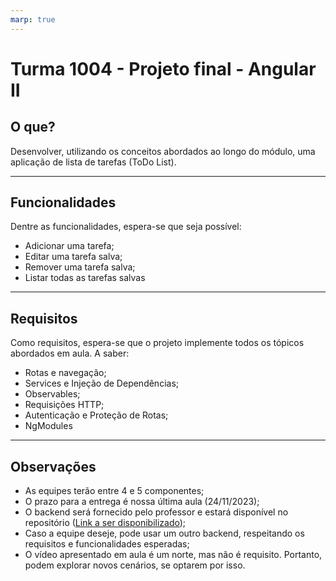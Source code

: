```yaml
---
marp: true
---
```


# Turma 1004 - Projeto final - Angular II

## O que?

Desenvolver, utilizando os conceitos abordados ao longo do módulo, uma aplicação de lista de tarefas (ToDo List).

---

## Funcionalidades

Dentre as funcionalidades, espera-se que seja possível:

- Adicionar uma tarefa;
- Editar uma tarefa salva;
- Remover uma tarefa salva;
- Listar todas as tarefas salvas

---

## Requisitos

Como requisitos, espera-se que o projeto implemente todos os tópicos abordados em aula. A saber:

- Rotas e navegação;
- Services e Injeção de Dependências;
- Observables;
- Requisições HTTP;
- Autenticação e Proteção de Rotas;
- NgModules

---

## Observações

- As equipes terão entre 4 e 5 componentes;
- O prazo para a entrega é nossa última aula (24/11/2023);
- O backend será fornecido pelo professor e estará disponível no repositório ([Link a ser disponibilizado]());
- Caso a equipe deseje, pode usar um outro backend, respeitando os requisitos e funcionalidades esperadas;
- O vídeo apresentado em aula é um norte, mas não é requisito. Portanto, podem explorar novos cenários, se optarem por isso.
